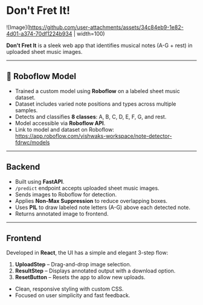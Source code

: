 # Don't Fret It!

![Image](https://github.com/user-attachments/assets/34c84eb9-1e82-4d01-a374-70df1224b934 | width=100)

**Don't Fret It** is a sleek web app that identifies musical notes (A-G + rest) in uploaded sheet music images.

---

## 🧠 Roboflow Model

- Trained a custom model using **Roboflow** on a labeled sheet music dataset.
- Dataset includes varied note positions and types across multiple samples.
- Detects and classifies **8 classes**: A, B, C, D, E, F, G, and rest.
- Model accessible via **Roboflow API**.
- Link to model and dataset on Roboflow: https://app.roboflow.com/vishwaks-workspace/note-detector-fdrwc/models

---

## Backend

- Built using **FastAPI**.
- `/predict` endpoint accepts uploaded sheet music images.
- Sends images to Roboflow for detection.
- Applies **Non-Max Suppression** to reduce overlapping boxes.
- Uses **PIL** to draw labeled note letters (A-G) above each detected note.
- Returns annotated image to frontend.

---

## Frontend

Developed in **React**, the UI has a simple and elegant 3-step flow:

1. **UploadStep** – Drag-and-drop image selection.
2. **ResultStep** – Displays annotated output with a download option.
3. **ResetButton** – Resets the app to allow new uploads.

- Clean, responsive styling with custom CSS.
- Focused on user simplicity and fast feedback.
